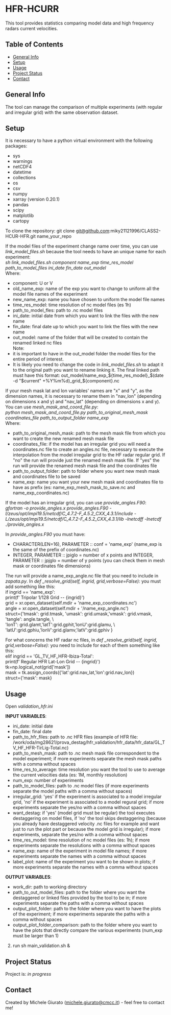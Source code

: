 # HFR-HCURR
This tool provides statistics comparing model data and high frequency radars current velocities.

## Table of Contents
* [General Info](#general-info)
* [Setup](#setup)
* [Usage](#usage)
* [Project Status](#project-status)
* [Contact](#contact)

## General Info
The tool can manage the comparison of multiple experiments (with regular and irregular grid) with the same observation dataset.

## Setup
It is necessary to have a python virtual environment with the following packages:  
* sys  
* warnings  
* netCDF4  
* datetime  
* collections  
* os  
* csv  
* numpy  
* xarray (version 0.20.1)
* pandas  
* scipy  
* matplotlib  
* cartopy  

To clone the repository: git clone git@github.com:miky21121996/CLASS2-HCUR-HFR.git name_your_repo

If the model files of the experiment change name over time, you can use *link_model_files.sh* because the tool needs to have an unique name for each experiment:  
*sh link_model_files.sh component name_exp time_res_model path_to_model_files ini_date fin_date out_model*  
Where:  
* component: U or V
* old_name_exp: name of the exp you want to change to uniform all the model file names of the experiment  
* new_name_exp: name you have chosen to uniform the model file names
* time_res_model: time resolution of nc model files (es 1h)  
* path_to_model_fles: path to .nc model files  
* ini_date: initial date from which you want to link the files with the new name
* fin_date: final date up to which you want to link the files with the new name
* out_model: name of the folder that will be created to contain the renamed linked nc files  
Note:
* it is important to have in the out_model folder the model files for the entire period of interest.  
* It is likely you need to change the code in *link_model_files.sh* to adapt it to the original path you want to rename linking it. The final linked path must have this format: out_model/name_exp_${time_res_model}_$(date -d "$current" +%Y%m%d)_grid_${component}.nc

If your mesh mask lat and lon variables' names are "x" and "y", as the dimension names, it is necessary to rename them in "nav_lon" (depending on dimensions x and y) and "nav_lat" (depending on dimensions x and y). You can use *mesh_mask_and_coord_file.py*:  
*python mesh_mask_and_coord_file.py path_to_original_mesh_mask coordinates_file path_to_output_folder name_exp*  
Where:  
* path_to_original_mesh_mask: path to the mesh mask file from which you want to create the new renamed mesh mask file
* coordinates_file: if the model has an irregular grid you will need a coordinates.nc file to create an angles.nc file, necessary to execute the interpolation from the model irregular grid to the HF radar regular grid. If "no" the run will provide just the renamed mesh mask file. If "yes" the run will provide the renamed mesh mask file and the coordinates file
* path_to_output_folder: path to folder where you want new mesh mask and coordinates file to be saved
* name_exp: name you want your new mesh mask and coordinates file to have as prefix (es: name_exp_mesh_mask_to_save.nc and name_exp_coordinates.nc)

If the model has an irregular grid, you can use *provide_angles.F90*:  
*gfortran -o provide_angles.x provide_angles.F90 -I/zeus/opt/impi19.5/netcdf/C_4.7.2-F_4.5.2_CXX_4.3.1/include -L/zeus/opt/impi19.5/netcdf/C_4.7.2-F_4.5.2_CXX_4.3.1/lib -lnetcdff -lnetcdf*
*./provide_angles.x*  

In *provide_angles.F90* you must have:  
*  CHARACTER(LEN=16), PARAMETER :: conf = 'name_exp' (name_exp is the same of the prefix of coordinates.nc)  
*   INTEGER, PARAMETER :: jpiglo = number of x points and INTEGER, PARAMETER :: jpjglo = number of y points (you can check them in mesh mask or coordinates file dimensions)

The run will provide a name_exp_angle.nc file that you need to include in *zapata.py*.
In *def _resolve_grid(self, ingrid, grid,verbose=False):* you must add something like this:  
if ingrid == 'name_exp':  
    print(f' Tripolar 1/128 Grid -- {ingrid}')  
    grid = xr.open_dataset(self.mdir + 'name_exp_coordinates.nc')  
    angle = xr.open_dataset(self.mdir + '/name_exp_angle.nc')  
    struct={'tmask': grid.tmask, 'umask': grid.umask,'vmask': grid.vmask, 'tangle': angle.tangle, \  
            'lonT': grid.glamt,'latT':grid.gphit,'lonU':grid.glamu, \  
            'latU':grid.gphiu,'lonV':grid.glamv,'latV':grid.gphiv  }  
  
For what concerns the HF radar nc files, in *def _resolve_grid(self, ingrid, grid,verbose=False):* you need to include for each of them something like this:  
elif ingrid == 'GL_TV_HF_HFR-Ibiza-Total':  
    print(f' Regular HFR Lat-Lon Grid -- {ingrid}')  
    tk=np.logical_not(grid['mask'])  
    mask = tk.assign_coords({'lat':grid.nav_lat,'lon':grid.nav_lon})  
    struct={'mask': mask}  

## Usage

Open *validation_hfr.ini*

**INPUT VARIABLES**:

* ini_date: initial date  
* fin_date: final date  
* path_to_hfr_files: path to .nc HFR files (example of HFR file: /work/oda/mg28621/prova_destag/hfr_validation/hfr_data/hfr_data/GL_TV_HF_HFR-TirLig-Total.nc)
* path_to_mesh_mask: path to .nc mesh mask file correspondent to the model experiment; if more experiments separate the mesh mask paths with a comma without spaces  
* time_res_to_average: time resolution you want the tool to use to average the current velocities data (es: 1M, monthly resolution)  
* num_exp: number of experiments
* path_to_model_files: path to .nc model files (if more experiments separate the model paths with a comma without spaces)  
* irregular_grid: 'yes' if the experiment is associated to a model irregular grid, 'no' if the experiment is associated to a model regural grid; if more experiments separate the yes/no with a comma without spaces  
* want_destag: if 'yes' (model grid must be regular) the tool executes destaggering on model files, if 'no' the tool skips destaggering (because you already have destaggered velocity .nc files for example and want just to run the plot part or because the model grid is irregular); if more experiments, separate the yes/no with a comma without spaces  
* time_res_model: time resolution of nc model files (es: 1h); if more experiments separate the resolutions with a comma without spaces  
* name_exp: name of the experiment in model file names; if more experiments separate the names with a comma without spaces  
* label_plot: name of the experiment you want to be shown in plots; if more experiments separate the names with a comma without spaces  

**OUTPUT VARIABLES**:

* work_dir: path to working directory  
* path_to_out_model_files: path to the folder where you want the destaggered or linked files provided by the tool to be in; if more experiments separate the paths with a comma without spaces  
* output_plot_folder: path to the folder where you want to have the plots of the experiment; if more experiments separate the paths with a comma without spaces  
* output_plot_folder_comparison: path to the folder where you want to have the plots that directly compare the various experiments (num_exp must be larger than 1)

2. run sh main_validation.sh &

## Project Status
Project is: _in progress_ 

## Contact
Created by Michele Giurato (michele.giurato@cmcc.it) - feel free to contact me!
